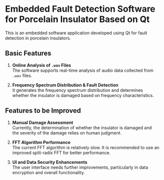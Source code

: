 # Embedded Fault Detection Software for Porcelain Insulator Based on Qt

This is an embedded software application developed using Qt for fault detection in porcelain insulators.

## Basic Features

1. **Online Analysis of `.wav` Files**  
   The software supports real-time analysis of audio data collected from `.wav` files.

2. **Frequency Spectrum Distribution & Fault Detection**  
   It generates the frequency spectrum distribution and determines whether the insulator is damaged based on frequency characteristics.

## Features to be Improved

1. **Manual Damage Assessment**  
   Currently, the determination of whether the insulator is damaged and the severity of the damage relies on human judgment.

2. **FFT Algorithm Performance**  
   The current FFT algorithm is relatively slow. It is recommended to use an improved split-radix FFT for better performance.

3. **UI and Data Security Enhancements**  
   The user interface needs further improvements, particularly in data encryption and overall functionality.
